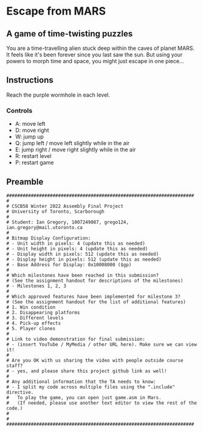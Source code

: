 # Escape from MARS

## A game of time-twisting puzzles

You are a time-travelling alien stuck deep within the caves of planet MARS. It feels like it's been forever since you last saw the sun. But using your powers to morph time and space, you might just escape in one piece…

## Instructions

Reach the purple wormhole in each level.

### Controls

- A: move left
- D: move right
- W: jump up
- Q: jump left / move left slightly while in the air
- E: jump right / move right slightly while in the air
- R: restart level
- P: restart game

## Preamble

```
#####################################################################
#
# CSCB58 Winter 2022 Assembly Final Project
# University of Toronto, Scarborough
#
# Student: Ian Gregory, 1007249087, grego124, ian.gregory@mail.utoronto.ca
#
# Bitmap Display Configuration:
# - Unit width in pixels: 4 (update this as needed)
# - Unit height in pixels: 4 (update this as needed)
# - Display width in pixels: 512 (update this as needed)
# - Display height in pixels: 512 (update this as needed)
# - Base Address for Display: 0x10008000 ($gp)
#
# Which milestones have been reached in this submission?
# (See the assignment handout for descriptions of the milestones)
# - Milestones 1, 2, 3
#
# Which approved features have been implemented for milestone 3?
# (See the assignment handout for the list of additional features)
# 1. Win condition
# 2. Disappearing platforms
# 3. Different levels
# 4. Pick-up effects
# 5. Player clones
#
# Link to video demonstration for final submission:
# - (insert YouTube / MyMedia / other URL here). Make sure we can view it!
#
# Are you OK with us sharing the video with people outside course staff?
# - yes, and please share this project github link as well!
#
# Any additional information that the TA needs to know:
# - I split my code across multiple files using the ".include" directive.
#   To play the game, you can open just game.asm in Mars.
#   (If needed, please use another text editor to view the rest of the code.)
#
# #####################################################################
```
